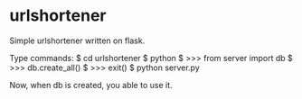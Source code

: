 # urlshortener
Simple urlshortener written on flask.

Type commands:
$ cd urlshortener
$ python 
$ >>> from server import db
$ >>> db.create_all()
$ >>> exit()
$ python server.py 

Now, when db is created, you able to use it.
